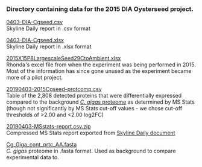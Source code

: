 ### Directory containing data for the 2015 DIA Oysterseed project. 

[0403-DIA-Cgseed.csv](https://github.com/grace-ac/paper-pacific.oyster-larvae/blob/master/data/0403-DIA-Cgseed.csv)   
Skyline Daily report in .csv format

[0403-DIA-Cgseed.xlsx](https://github.com/grace-ac/paper-pacific.oyster-larvae/blob/master/data/0403-DIA-Cgseed.xlsx)    
Skyline Daily report in .xlsx format

[2015X15P8LargescaleSeed29CtoAmbient.xlsx](https://github.com/grace-ac/paper-pacific.oyster-larvae/blob/master/data/2015X15P8LargescaleSeed29CtoAmbient.xlsx)   
Rhonda's excel file from when the experiment was being performed in 2015. Most of the information has since gone unused as the experiment became more of a pilot project. 

[20190403-2015Cgseed-protcomp.csv](https://github.com/grace-ac/paper-pacific.oyster-larvae/blob/master/data/20190403-2015Cgseed-protcomp.csv)    
Table of the 2,808 detected proteins that were differentially expressed compared to the background [_C. gigas_ proteome](https://github.com/grace-ac/paper-pacific.oyster-larvae/blob/master/data/Cg_Giga_cont_prtc_AA.fasta) as determined by MS Stats (though not significantly by MS Stats cut-off values - we chose cut-off thresholds of >2.00 and <2.00 log2FC)    

[20190403-MSstats-report.csv.zip](https://github.com/grace-ac/paper-pacific.oyster-larvae/blob/master/data/20190403-MSstats-report.csv.zip)    
Compressed MS Stats report exported from [Skyline Daily document](https://panoramaweb.org/targetedms/UW%20-%20Roberts%20Lab/2015-DIA-Cgigas-seed/showPrecursorList.view?id=61228)     

[Cg_Giga_cont_prtc_AA.fasta](https://github.com/grace-ac/paper-pacific.oyster-larvae/blob/master/data/Cg_Giga_cont_prtc_AA.fasta)    
_C. gigas_ proteome in .fasta format. Used as background to compare experimental data to. 

